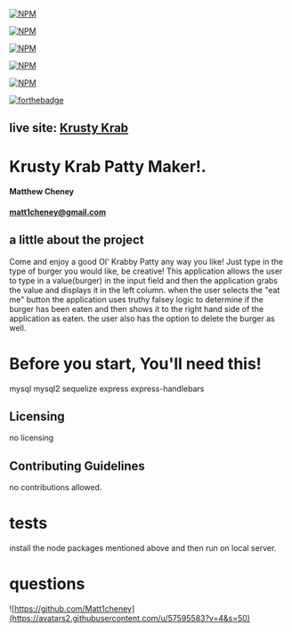 [![NPM](https://nodei.co/npm/express-handlebars.png?mini=true)](https://nodei.co/npm/express-handlebars/)

[![NPM](https://nodei.co/npm/expressjs.png?mini=true)](https://nodei.co/npm/expressjs/)

[![NPM](https://nodei.co/npm/mysql.png?mini=true)](https://nodei.co/npm/mysql/)

[![NPM](https://nodei.co/npm/sequelize.png?mini=true)](https://nodei.co/npm/sequelize/)

[![NPM](https://nodei.co/npm/mysql2.png?mini=true)](https://nodei.co/npm/mysql2/)

  [![forthebadge](https://forthebadge.com/images/badges/made-with-javascript\.svg)](https://forthebadge.com)


  ## live site: [Krusty Krab](https://krusty-krab-pattymaker.herokuapp.com/)
  
# Krusty Krab Patty Maker!.
#### Matthew Cheney
#### matt1cheney@gmail.com
  
## a little about the project
Come and enjoy a good Ol' Krabby Patty any way you like! Just type in the type of burger you would like, be creative!  This application allows the user to type in a value(burger) in the input field and then the application grabs the value and displays it in the left column. when the user selects the "eat me" button the application uses truthy falsey logic to determine if the burger has been eaten and then shows it to the right hand side of the application as eaten. the user also has the option to delete the burger as well.
  
  
# Before you start, You'll need this!
mysql mysql2 sequelize express express-handlebars
  
  
## Licensing
no licensing
  
## Contributing Guidelines
no contributions allowed.
  
# tests
install the node packages mentioned above and then run on local server.
  
# questions
![https://github.com/Matt1cheney](https://avatars2.githubusercontent.com/u/57595583?v=4&s=50)
  

    
  